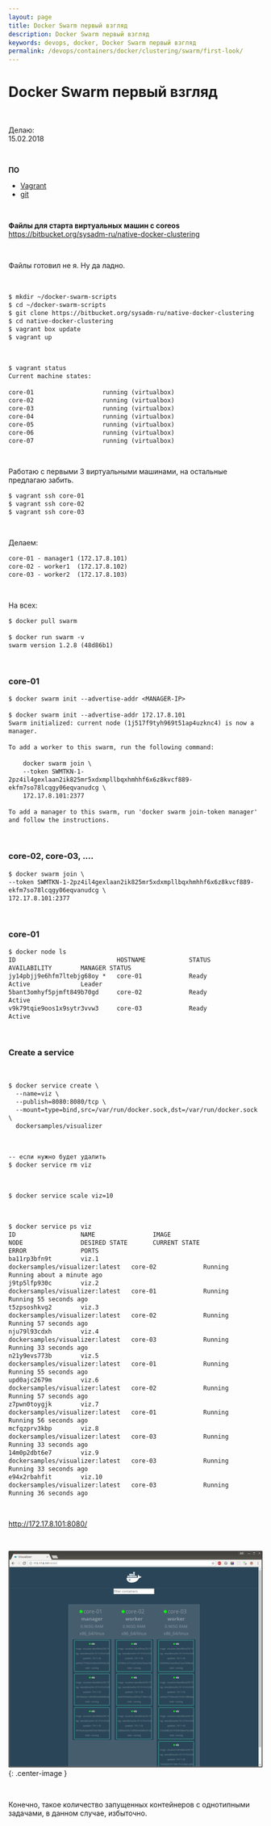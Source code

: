 ```yaml
---
layout: page
title: Docker Swarm первый взгляд
description: Docker Swarm первый взгляд
keywords: devops, docker, Docker Swarm первый взгляд
permalink: /devops/containers/docker/clustering/swarm/first-look/
---
```


# Docker Swarm первый взгляд

<br/>

Делаю:  
15.02.2018

<br/>

**ПО**

- <a href="//sysadm.ru/virtual/vagrant/">Vagrant</a>
- <a href="/dev/git/">git</a>

<br/>

**Файлы для старта виртуальных машин с coreos**  
https://bitbucket.org/sysadm-ru/native-docker-clustering

<br/>

Файлы готовил не я. Ну да ладно.

<br/>

    $ mkdir ~/docker-swarm-scripts
    $ cd ~/docker-swarm-scripts
    $ git clone https://bitbucket.org/sysadm-ru/native-docker-clustering
    $ cd native-docker-clustering
    $ vagrant box update
    $ vagrant up

<br/>

    $ vagrant status
    Current machine states:

    core-01                   running (virtualbox)
    core-02                   running (virtualbox)
    core-03                   running (virtualbox)
    core-04                   running (virtualbox)
    core-05                   running (virtualbox)
    core-06                   running (virtualbox)
    core-07                   running (virtualbox)

<br/>

Работаю с первыми 3 виртуальными машинами, на остальные предлагаю забить.

    $ vagrant ssh core-01
    $ vagrant ssh core-02
    $ vagrant ssh core-03

<br/>

Делаем:

    core-01 - manager1 (172.17.8.101)
    core-02 - worker1  (172.17.8.102)
    core-03 - worker2  (172.17.8.103)

<br/>

На всех:

    $ docker pull swarm

    $ docker run swarm -v
    swarm version 1.2.8 (48d86b1)

<br/>

### core-01

    $ docker swarm init --advertise-addr <MANAGER-IP>

    $ docker swarm init --advertise-addr 172.17.8.101
    Swarm initialized: current node (1j517f9tyh969t51ap4uzknc4) is now a manager.

    To add a worker to this swarm, run the following command:

        docker swarm join \
        --token SWMTKN-1-2pz4il4gexlaan2ik825mr5xdxmpllbqxhmhhf6x6z8kvcf889-ekfm7so78lcqgy06eqvanudcg \
        172.17.8.101:2377

    To add a manager to this swarm, run 'docker swarm join-token manager' and follow the instructions.

<br/>

### core-02, core-03, ....

    $ docker swarm join \
    --token SWMTKN-1-2pz4il4gexlaan2ik825mr5xdxmpllbqxhmhhf6x6z8kvcf889-ekfm7so78lcqgy06eqvanudcg \
    172.17.8.101:2377

<br/>

### core-01

    $ docker node ls
    ID                            HOSTNAME            STATUS              AVAILABILITY        MANAGER STATUS
    jy14pbjj9e6hfm7ltebjg68oy *   core-01             Ready               Active              Leader
    5bant3omhyf5pjmft849b70gd     core-02             Ready               Active
    v9k79tqie9oos1x9sytr3vvw3     core-03             Ready               Active

<br/>

### Create a service

<br/>

    $ docker service create \
      --name=viz \
      --publish=8080:8080/tcp \
      --mount=type=bind,src=/var/run/docker.sock,dst=/var/run/docker.sock \
      dockersamples/visualizer

<br/>

    -- если нужно будет удалить
    $ docker service rm viz

<br/>

    $ docker service scale viz=10

<br/>

    $ docker service ps viz
    ID                  NAME                IMAGE                             NODE                DESIRED STATE       CURRENT STATE                ERROR               PORTS
    ba11rp3bfn9t        viz.1               dockersamples/visualizer:latest   core-02             Running             Running about a minute ago
    j9tp5lfp930c        viz.2               dockersamples/visualizer:latest   core-01             Running             Running 55 seconds ago
    t5zpsoshkvg2        viz.3               dockersamples/visualizer:latest   core-02             Running             Running 57 seconds ago
    nju79l93cdxh        viz.4               dockersamples/visualizer:latest   core-03             Running             Running 33 seconds ago
    n21y9evs773b        viz.5               dockersamples/visualizer:latest   core-01             Running             Running 55 seconds ago
    upd0ajc2679m        viz.6               dockersamples/visualizer:latest   core-02             Running             Running 57 seconds ago
    z7pwn0toygjk        viz.7               dockersamples/visualizer:latest   core-01             Running             Running 56 seconds ago
    mcfqzprv3kbp        viz.8               dockersamples/visualizer:latest   core-03             Running             Running 33 seconds ago
    14m0p2dbt6e7        viz.9               dockersamples/visualizer:latest   core-03             Running             Running 33 seconds ago
    e94x2rbahfit        viz.10              dockersamples/visualizer:latest   core-03             Running             Running 36 seconds ago

<br/>

http://172.17.8.101:8080/

<br/>

![Визуализация Docker Swarm](/img/devops/containers//docker/clustering/swarm/swarm-visualizer.png 'Визуализация Docker Swarm'){: .center-image }

<br/>

Конечно, такое количество запущенных контейнеров с однотипными задачами, в данном случае, избыточно.
